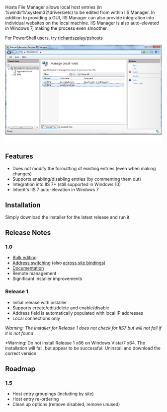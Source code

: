 Hosts File Manager allows local host entries (in %windir%\system32\drivers\etc) to be edited from within IIS Manager. In addition to providing a GUI, IIS Manager can also provide integration into individual websites on the local machine. IIS Manager is also auto-elevated in Windows 7, making the process even smoother.

For PowerShell users, try [richardszalay/pshosts](https://github.com/richardszalay/pshosts)

![IIS Hosts](docs/Home_iishostsfile-r1.png?raw=true)

## Features

* Does not modify the formatting of existing entries (even when making changes)
* Supports enabling/disabling entries (by commenting them out)
* Integration into IIS 7+ (still supported in Windows 10)
* Inherit's IIS 7 auto-elevation in Windows 7

## Installation

Simply download the installer for the latest release and run it.

## Release Notes

### 1.0

* [Bulk editing](docs/Editing%20Host%20Entries.md)
* [Address switching](docs/Host%20Switching.md) (also [across site bindings](docs/Editing%20Site%20Binding%20Host%20Entries.md))
* [Documentation](docs)
* Remote management
* Significant installer improvements

### Release 1

* Initial release with installer
* Supports create/edit/delete and enable/disable
* Address field is automatically populated with local IP addresses
* Local connections only

*Warning: The installer for Release 1 does not check for IIS7 but will not fail if it is not found*

*Warning: Do not install Release 1 x86 on Windows Vista/7 x64. The installation will fail, but appear to be successful. Uninstall and download the correct version

## Roadmap

### 1.5

* Host entry groupings (including by site)
* Host entry re-ordering
* Clean up options (remove disabled, remove unused)
